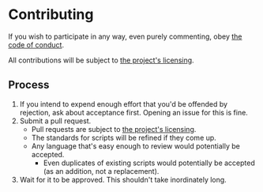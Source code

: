 # Contributing

If you wish to participate in any way, even purely commenting, obey [the code of conduct](CODE_OF_CONDUCT.md).

All contributions will be subject to [the project's licensing](LICENSE.md).

## Process

1. If you intend to expend enough effort that you'd be offended by rejection, ask about acceptance first. Opening an issue for this is fine.
2. Submit a pull request.
    * Pull requests are subject to [the project's licensing](LICENSE.md).
    * The standards for scripts will be refined if they come up.
    * Any language that's easy enough to review would potentially be accepted.
      * Even duplicates of existing scripts would potentially be accepted (as an addition, not a replacement).
3. Wait for it to be approved. This shouldn't take inordinately long.
